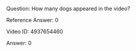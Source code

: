 Question: How many dogs appeared in the video?

Reference Answer: 0

Video ID: 4937654460

Answer: 0


